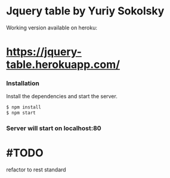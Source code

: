 # Jquery table by Yuriy Sokolsky
Working version available on heroku:
# https://jquery-table.herokuapp.com/

### Installation

Install the dependencies  and start the server.

```sh
$ npm install 
$ npm start
```

### Server will start on localhost:80


# #TODO
refactor to rest standard
